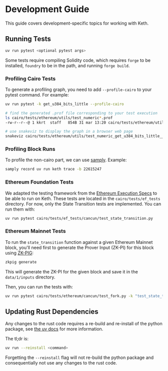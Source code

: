 # Development Guide

This guide covers development-specific topics for working with Keth.

## Running Tests

```bash
uv run pytest <optional pytest args>
```

Some tests require compiling Solidity code, which requires `forge` to be
installed, `foundry` to be in the path, and running `forge build`.

### Profiling Cairo Tests

To generate a profiling graph, you need to add `--profile-cairo` to your pytest
command. For example:

```bash
uv run pytest -k get_u384_bits_little --profile-cairo
```

```bash
# find the generated .prof file corresponding to your test execution
ls cairo/tests/ethereum/utils/test_numeric*.prof
-rw-r--r--@ 1 kkrt  staff   854B 31 mar 13:20 cairo/tests/ethereum/utils/test_numeric_get_u384_bits_little__1743420053085600000_5593df42.prof
```

```bash
# use snakeviz to display the graph in a browser web page
snakeviz cairo/tests/ethereum/utils/test_numeric_get_u384_bits_little__1743420053085600000_5593df42.prof
```

### Profiling Block Runs

To profile the non-cairo part, we can use
[samply](https://github.com/mstange/samply/). Example:

```bash
samply record uv run keth trace -b 22615247
```

### Ethereum Foundation Tests

We adapted the testing framework from the
[Ethereum Execution Specs](https://github.com/ethereum/execution-specs) to be
able to run on Keth. These tests are located in the `cairo/tests/ef_tests`
directory. For now, only the State Transition tests are implemented. You can run
them with:

```bash
uv run pytest cairo/tests/ef_tests/cancun/test_state_transition.py
```

### Ethereum Mainnet Tests

To run the `state_transition` function against a given Ethereum Mainnet block,
you'll need first to generate the Prover Input (ZK-PI) for this block using
[ZK-PIG](https://github.com/kkrt-labs/zk-pig):

```bash
zkpig generate
```

This will generate the ZK-PI for the given block and save it in the
`data/1/inputs` directory.

Then, you can run the tests with:

```bash
uv run pytest cairo/tests/ethereum/cancun/test_fork.py -k "test_state_transition_eth_mainnet"
```

## Updating Rust Dependencies

Any changes to the rust code requires a re-build and re-install of the python
package, see
[the uv docs](https://docs.astral.sh/uv/concepts/projects/init/#projects-with-extension-modules)
for more information.

The tl;dr is:

```bash
uv run --reinstall <command>
```

Forgetting the `--reinstall` flag will not re-build the python package and
consequentially not use any changes to the rust code.
